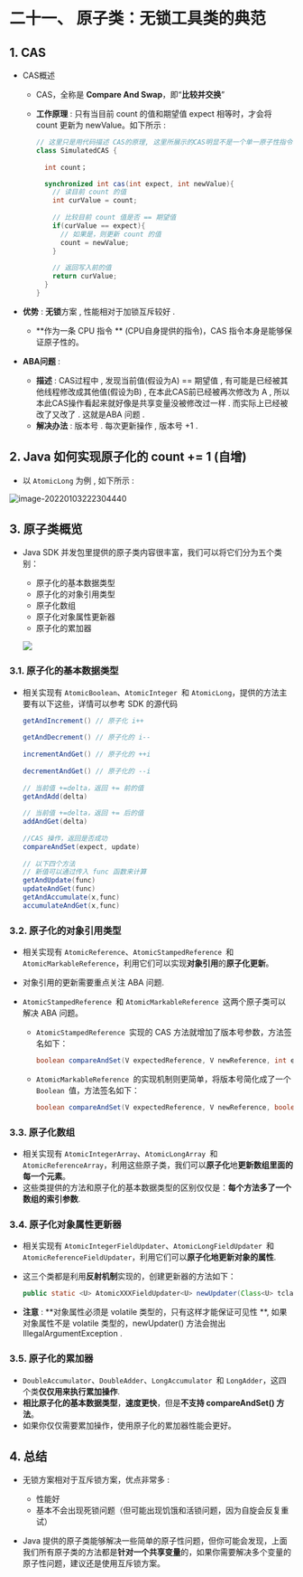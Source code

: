 # 二十一、 原子类：无锁工具类的典范



## 1. CAS

- CAS概述  

  - CAS，全称是 **Compare And Swap**，即“**比较并交换**” 

  - **工作原理** : 只有当目前 count 的值和期望值 expect 相等时，才会将 count 更新为 newValue。如下所示 : 

    ```java
    // 这里只是用代码描述 CAS的原理, 这里所展示的CAS明显不是一个单一原子性指令 , 但是实际上原子类使用的CPU 提供的原子性指令. 
    class SimulatedCAS {
        
      int count；
    
      synchronized int cas(int expect, int newValue){
        // 读目前 count 的值
        int curValue = count;
          
        // 比较目前 count 值是否 == 期望值
        if(curValue == expect){
          // 如果是，则更新 count 的值
          count = newValue;
        }
          
        // 返回写入前的值
        return curValue;
      }
    }
    ```

- **优势** : **无锁**方案 , 性能相对于加锁互斥较好 .

  - **作为一条 CPU 指令 ** (CPU自身提供的指令)，CAS 指令本身是能够保证原子性的。

    

- **ABA问题** :  
  - **描述** : CAS过程中 , 发现当前值(假设为A) == 期望值 , 有可能是已经被其他线程修改成其他值(假设为B) , 在本此CAS前已经被再次修改为 A  , 所以本此CAS操作看起来就好像是共享变量没被修改过一样 . 而实际上已经被改了又改了 . 这就是ABA 问题 . 
  - **解决办法** :  版本号 . 每次更新操作 , 版本号 +1 . 



## 2. Java 如何实现原子化的 count += 1 (自增)

- 以 `AtomicLong` 为例 , 如下所示 : 

![image-20220103222304440](http://assets.studymachine.cn/img/202201032223868.png)





## 3. 原子类概览

- Java SDK 并发包里提供的原子类内容很丰富，我们可以将它们分为五个类别：

  - 原子化的基本数据类型
  - 原子化的对象引用类型
  - 原子化数组
  - 原子化对象属性更新器
  - 原子化的累加器

  ![](http://assets.studymachine.cn/img/202202071807729.png)





### 3.1. 原子化的基本数据类型

- 相关实现有 `AtomicBoolean`、`AtomicInteger `和 `AtomicLong`，提供的方法主要有以下这些，详情可以参考 SDK 的源代码

  ```java
  getAndIncrement() // 原子化 i++
      
  getAndDecrement() // 原子化的 i--
      
  incrementAndGet() // 原子化的 ++i
      
  decrementAndGet() // 原子化的 --i
      
  // 当前值 +=delta，返回 += 前的值
  getAndAdd(delta) 
      
  // 当前值 +=delta，返回 += 后的值
  addAndGet(delta)
      
  //CAS 操作，返回是否成功
  compareAndSet(expect, update)
      
  // 以下四个方法
  // 新值可以通过传入 func 函数来计算
  getAndUpdate(func)
  updateAndGet(func)
  getAndAccumulate(x,func)
  accumulateAndGet(x,func)
  ```

  

### 3.2. 原子化的对象引用类型

- 相关实现有 `AtomicReference`、`AtomicStampedReference `和 `AtomicMarkableReference`，利用它们可以实现**对象引用**的**原子化更新**。

- 对象引用的更新需要重点关注 ABA 问题.

- `AtomicStampedReference `和 `AtomicMarkableReference `这两个原子类可以解决 ABA 问题。

  - `AtomicStampedReference `实现的 CAS 方法就增加了版本号参数，方法签名如下：

    ```java
    boolean compareAndSet(V expectedReference, V newReference, int expectedStamp,int newStamp) ;
    ```

  - `AtomicMarkableReference `的实现机制则更简单，将版本号简化成了一个 `Boolean `值，方法签名如下：

    ```java
    boolean compareAndSet(V expectedReference, V newReference, boolean expectedMark, boolean newMark) ;
    ```



### 3.3. 原子化数组

- 相关实现有 `AtomicIntegerArray`、`AtomicLongArray `和 `AtomicReferenceArray`，利用这些原子类，我们可以**原子化**地**更新数组里面的每一个元素**。
- 这些类提供的方法和原子化的基本数据类型的区别仅仅是：**每个方法多了一个数组的索引参数**.



### 3.4. 原子化对象属性更新器

- 相关实现有 `AtomicIntegerFieldUpdater`、`AtomicLongFieldUpdater `和 `AtomicReferenceFieldUpdater`，利用它们可以**原子化地更新对象的属性**. 

- 这三个类都是利用**反射机制**实现的，创建更新器的方法如下：

  ```java
  public static <U> AtomicXXXFieldUpdater<U> newUpdater(Class<U> tclass, String fieldName)
  ```

- **注意** :  **对象属性必须是 volatile 类型的，只有这样才能保证可见性 **, 如果对象属性不是 volatile 类型的，newUpdater() 方法会抛出 IllegalArgumentException . 



### 3.5. 原子化的累加器

- `DoubleAccumulator`、`DoubleAdder`、`LongAccumulator `和 `LongAdder`，这四个类**仅仅用来执行累加操作**.
- **相比原子化的基本数据类型**，**速度更快**，但是**不支持 compareAndSet() 方法**。
- 如果你仅仅需要累加操作，使用原子化的累加器性能会更好。



## 4. 总结

- 无锁方案相对于互斥锁方案，优点非常多 : 
  - 性能好
  - 基本不会出现死锁问题（但可能出现饥饿和活锁问题，因为自旋会反复重试）

- Java 提供的原子类能够解决一些简单的原子性问题，但你可能会发现，上面我们所有原子类的方法都是**针对一个共享变量**的，如果你需要解决多个变量的原子性问题，建议还是使用互斥锁方案。


